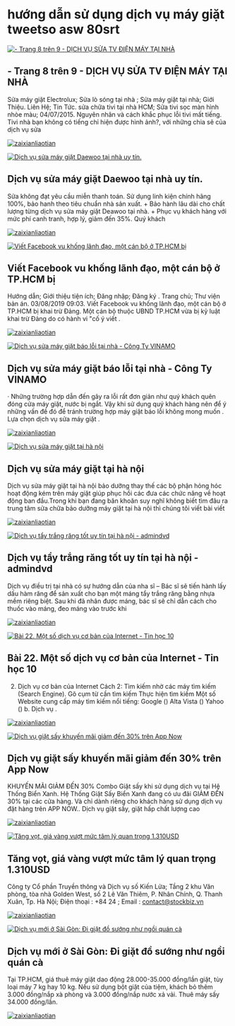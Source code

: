 # hướng dẫn sử dụng dịch vụ máy giặt tweetso asw 80srt
<a href="https://mnn.zoosnet.net/LR/Chatpre.aspx?id=MNN94995150&p=https://topgrinding.com/" target="_blank">![- Trang 8 trên 9 - DỊCH VỤ SỬA TV ĐIỆN MÁY TẠI NHÀ](https://github.com/technlg/images/blob/main/49.jpg)</a>
## - Trang 8 trên 9 - DỊCH VỤ SỬA TV ĐIỆN MÁY TẠI NHÀ
Sửa máy giặt Electrolux; Sửa lò sóng tại nhà ; Sửa máy giặt tại nhà; Giới Thiệu. Liên Hệ; Tin Tức. sửa chữa tivi tại nhà HCM; Sửa tivi sọc màn hình nhòe màu; 04/07/2015. Nguyên nhân và cách khắc phục lỗi tivi mất tiếng. Tivi nhà bạn không có tiếng chỉ hiện được hình ảnh?, với những chia sẽ của dịch vụ sửa 
<a href="https://mnn.zoosnet.net/LR/Chatpre.aspx?id=MNN94995150&p=https://topgrinding.com/" target="_blank"><img src="https://github.com/technlg/images/raw/main/chat11.jpg" alt="zaixianliaotian"/></a><a href="//whatsapp.shibangsoft.com/WhatsApp.php" ><img src="https://github.com/technlg/images/raw/main/chat11.png" alt=""></a>
<a href="https://mnn.zoosnet.net/LR/Chatpre.aspx?id=MNN94995150&p=https://topgrinding.com/" target="_blank">![Dịch vụ sửa máy giặt Daewoo tại nhà uy tín.](https://github.com/technlg/images/blob/main/34.jpg)</a>
## Dịch vụ sửa máy giặt Daewoo tại nhà uy tín.
Sửa không đạt yêu cầu miễn thanh toán. Sử dụng linh kiện chính hãng 100%, bảo hanh theo tiêu chuẩn nhà sản xuất. + Bảo hành lâu dài cho chất lượng từng dịch vụ sửa máy giặt Deawoo tại nhà. + Phục vụ khách hàng với mức phí canh tranh, hợp lý, giảm đến 35%. Quý khách 
<a href="https://mnn.zoosnet.net/LR/Chatpre.aspx?id=MNN94995150&p=https://topgrinding.com/" target="_blank"><img src="https://github.com/technlg/images/raw/main/chat11.jpg" alt="zaixianliaotian"/></a><a href="//whatsapp.shibangsoft.com/WhatsApp.php" ><img src="https://github.com/technlg/images/raw/main/chat11.png" alt=""></a>
<a href="https://mnn.zoosnet.net/LR/Chatpre.aspx?id=MNN94995150&p=https://topgrinding.com/" target="_blank">![Viết Facebook vu khống lãnh đạo, một cán bộ ở TP.HCM bị ](https://github.com/technlg/images/blob/main/45.jpg)</a>
## Viết Facebook vu khống lãnh đạo, một cán bộ ở TP.HCM bị 
Hướng dẫn; Giới thiệu tiện ích; Đăng nhập; Đăng ký . Trang chủ; Thư viện bản án. 03/08/2019 09:03. Viết Facebook vu khống lãnh đạo, một cán bộ ở TP.HCM bị khai trừ Đảng. Một cán bộ thuộc UBND TP.HCM vừa bị kỷ luật khai trừ Đảng do có hành vi "cố ý viết .
<a href="https://mnn.zoosnet.net/LR/Chatpre.aspx?id=MNN94995150&p=https://topgrinding.com/" target="_blank"><img src="https://github.com/technlg/images/raw/main/chat11.jpg" alt="zaixianliaotian"/></a><a href="//whatsapp.shibangsoft.com/WhatsApp.php" ><img src="https://github.com/technlg/images/raw/main/chat11.png" alt=""></a>
<a href="https://mnn.zoosnet.net/LR/Chatpre.aspx?id=MNN94995150&p=https://topgrinding.com/" target="_blank">![Dịch vụ sửa máy giặt báo lỗi tại nhà - Công Ty VINAMO ](https://github.com/technlg/images/blob/main/55.jpg)</a>
## Dịch vụ sửa máy giặt báo lỗi tại nhà - Công Ty VINAMO 
· Những trường hợp dẫn đến gây ra lỗi rất đơn giản như quý khách quên đóng cửa máy giặt, nước bị ngắt. Vậy khi sử dụng quý khách hàng nên để ý những vấn đề đó để tránh trường hợp máy giặt báo lỗi không mong muốn . Lựa chọn dịch vụ sửa máy giặt .
<a href="https://mnn.zoosnet.net/LR/Chatpre.aspx?id=MNN94995150&p=https://topgrinding.com/" target="_blank"><img src="https://github.com/technlg/images/raw/main/chat11.jpg" alt="zaixianliaotian"/></a><a href="//whatsapp.shibangsoft.com/WhatsApp.php" ><img src="https://github.com/technlg/images/raw/main/chat11.png" alt=""></a>
<a href="https://mnn.zoosnet.net/LR/Chatpre.aspx?id=MNN94995150&p=https://topgrinding.com/" target="_blank">![Dịch vụ sửa máy giặt tại hà nội](https://github.com/technlg/images/blob/main/51.jpg)</a>
## Dịch vụ sửa máy giặt tại hà nội
Dịch vụ sửa máy giặt tại hà nội bảo dưỡng thay thế các bộ phận hỏng hóc hoạt động kém trên máy giặt giúp phục hồi các đưa các chức năng về hoạt động ban đầu.Trong khi bạn đang băn khoăn suy nghĩ không biết tìm đâu ra trung tâm sửa chữa bảo dưỡng máy giặt tại hà nội thì chúng tôi viết bài viết 
<a href="https://mnn.zoosnet.net/LR/Chatpre.aspx?id=MNN94995150&p=https://topgrinding.com/" target="_blank"><img src="https://github.com/technlg/images/raw/main/chat11.jpg" alt="zaixianliaotian"/></a><a href="//whatsapp.shibangsoft.com/WhatsApp.php" ><img src="https://github.com/technlg/images/raw/main/chat11.png" alt=""></a>
<a href="https://mnn.zoosnet.net/LR/Chatpre.aspx?id=MNN94995150&p=https://topgrinding.com/" target="_blank">![Dịch vụ tẩy trắng răng tốt uy tín tại hà nội - admindvd](https://github.com/technlg/images/blob/main/36.jpg)</a>
## Dịch vụ tẩy trắng răng tốt uy tín tại hà nội - admindvd
 Dịch vụ điều trị tại nhà có sự hướng dẫn của nha sĩ – Bác sĩ sẽ tiến hành lấy dấu hàm răng để sản xuất cho bạn một máng tẩy trắng răng bằng nhựa mềm riêng biệt. Sau khi đã nhân được máng, bác sĩ sẽ chỉ dẫn cách cho thuốc vào máng, đeo máng vào trước khi 
<a href="https://mnn.zoosnet.net/LR/Chatpre.aspx?id=MNN94995150&p=https://topgrinding.com/" target="_blank"><img src="https://github.com/technlg/images/raw/main/chat11.jpg" alt="zaixianliaotian"/></a><a href="//whatsapp.shibangsoft.com/WhatsApp.php" ><img src="https://github.com/technlg/images/raw/main/chat11.png" alt=""></a>
<a href="https://mnn.zoosnet.net/LR/Chatpre.aspx?id=MNN94995150&p=https://topgrinding.com/" target="_blank">![Bài 22. Một số dịch vụ cơ bản của Internet - Tin học 10 ](https://github.com/technlg/images/blob/main/51.jpg)</a>
## Bài 22. Một số dịch vụ cơ bản của Internet - Tin học 10 
2. Dịch vụ cơ bản của Internet Cách 2: Tìm kiếm nhờ các máy tìm kiếm (Search Engine). Gõ cụm từ cần tìm kiếm Thực hiện tìm kiếm Một số Website cung cấp máy tìm kiếm nổi tiếng: Google () Alta Vista () Yahoo () b. Dịch vụ .
<a href="https://mnn.zoosnet.net/LR/Chatpre.aspx?id=MNN94995150&p=https://topgrinding.com/" target="_blank"><img src="https://github.com/technlg/images/raw/main/chat11.jpg" alt="zaixianliaotian"/></a><a href="//whatsapp.shibangsoft.com/WhatsApp.php" ><img src="https://github.com/technlg/images/raw/main/chat11.png" alt=""></a>
<a href="https://mnn.zoosnet.net/LR/Chatpre.aspx?id=MNN94995150&p=https://topgrinding.com/" target="_blank">![Dịch vụ giặt sấy khuyến mãi giảm đến 30% trên App Now](https://github.com/technlg/images/blob/main/29.jpg)</a>
## Dịch vụ giặt sấy khuyến mãi giảm đến 30% trên App Now
KHUYẾN MÃI GIẢM ĐẾN 30% Combo Giặt sấy khi sử dụng dịch vụ tại Hệ Thống Biển Xanh. Hệ Thống Giặt Sấy Biển Xanh đang có ưu đãi GIẢM ĐẾN 30% tại các cửa hàng. Và chỉ dành riêng cho khách hàng sử dụng dịch vụ đặt hàng trên APP NOW.. Dịch vụ giặt sấy, giặt hấp chất lượng cao
<a href="https://mnn.zoosnet.net/LR/Chatpre.aspx?id=MNN94995150&p=https://topgrinding.com/" target="_blank"><img src="https://github.com/technlg/images/raw/main/chat11.jpg" alt="zaixianliaotian"/></a><a href="//whatsapp.shibangsoft.com/WhatsApp.php" ><img src="https://github.com/technlg/images/raw/main/chat11.png" alt=""></a>
<a href="https://mnn.zoosnet.net/LR/Chatpre.aspx?id=MNN94995150&p=https://topgrinding.com/" target="_blank">![Tăng vọt, giá vàng vượt mức tâm lý quan trọng 1.310USD ](https://github.com/technlg/images/blob/main/16.jpg)</a>
## Tăng vọt, giá vàng vượt mức tâm lý quan trọng 1.310USD 
Công ty Cổ phần Truyền thông và Dịch vụ số Kiến Lửa; Tầng 2 khu Văn phòng, tòa nhà Golden West, số 2 Lê Văn Thiêm, P. Nhân Chính, Q. Thanh Xuân, Tp. Hà Nội; Điện thoại : +84 24 ; Email : contact@stockbiz.vn
<a href="https://mnn.zoosnet.net/LR/Chatpre.aspx?id=MNN94995150&p=https://topgrinding.com/" target="_blank"><img src="https://github.com/technlg/images/raw/main/chat11.jpg" alt="zaixianliaotian"/></a><a href="//whatsapp.shibangsoft.com/WhatsApp.php" ><img src="https://github.com/technlg/images/raw/main/chat11.png" alt=""></a>
<a href="https://mnn.zoosnet.net/LR/Chatpre.aspx?id=MNN94995150&p=https://topgrinding.com/" target="_blank">![Dịch vụ mới ở Sài Gòn: Đi giặt đồ sướng như ngồi quán cà ](https://github.com/technlg/images/blob/main/22.jpg)</a>
## Dịch vụ mới ở Sài Gòn: Đi giặt đồ sướng như ngồi quán cà 
Tại TP.HCM, giá thuê máy giặt dao động 28.000-35.000 đồng/lần giặt, tùy loại máy 7 kg hay 10 kg. Nếu sử dụng bột giặt của tiệm, khách bỏ thêm 3.000 đồng/nắp xà phòng và 3.000 đồng/nắp nước xả vải. Thuê máy sấy 34.000 đồng/lần.
<a href="https://mnn.zoosnet.net/LR/Chatpre.aspx?id=MNN94995150&p=https://topgrinding.com/" target="_blank"><img src="https://github.com/technlg/images/raw/main/chat11.jpg" alt="zaixianliaotian"/></a><a href="//whatsapp.shibangsoft.com/WhatsApp.php" ><img src="https://github.com/technlg/images/raw/main/chat11.png" alt=""></a>
